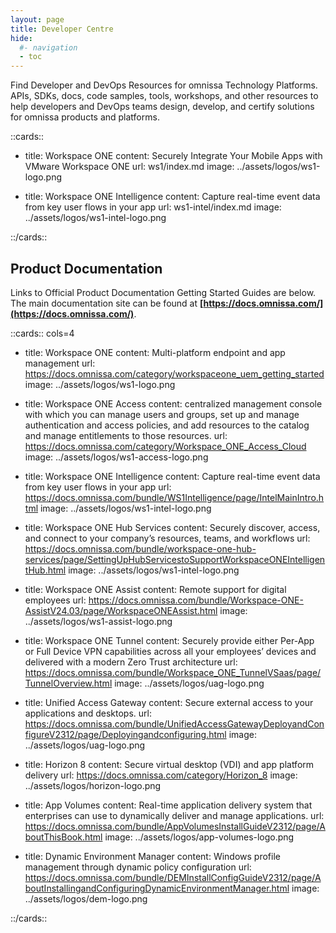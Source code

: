 ```yaml
---
layout: page
title: Developer Centre
hide:
  #- navigation
  - toc
---
```


Find Developer and DevOps Resources for omnissa Technology Platforms. APIs, SDKs, docs, code samples, tools, workshops, and other resources to help developers and DevOps teams design, develop, and certify solutions for omnissa products and platforms.

<!-- [cards cols=3 (docs/dev-centre/doc-ref.yaml)] -->

::cards::

- title: Workspace ONE
  content: Securely Integrate Your Mobile Apps with VMware Workspace ONE
  url: ws1/index.md
  image: ../assets/logos/ws1-logo.png

- title: Workspace ONE Intelligence
  content: Capture real-time event data from key user flows in your app
  url: ws1-intel/index.md
  image: ../assets/logos/ws1-intel-logo.png

::/cards::

## Product Documentation

Links to Official Product Documentation Getting Started Guides are below. The main documentation site can be found at **[https://docs.omnissa.com/](https://docs.omnissa.com/)**.

::cards:: cols=4

- title: Workspace ONE
  content: Multi-platform endpoint and app management
  url: https://docs.omnissa.com/category/workspaceone_uem_getting_started
  image: ../assets/logos/ws1-logo.png

- title: Workspace ONE Access
  content: centralized management console with which you can manage users and groups, set up and manage authentication and access policies, and add resources to the catalog and manage entitlements to those resources. 
  url: https://docs.omnissa.com/category/Workspace_ONE_Access_Cloud
  image: ../assets/logos/ws1-access-logo.png

- title: Workspace ONE Intelligence
  content: Capture real-time event data from key user flows in your app
  url: https://docs.omnissa.com/bundle/WS1Intelligence/page/IntelMainIntro.html
  image: ../assets/logos/ws1-intel-logo.png

- title: Workspace ONE Hub Services
  content: Securely discover, access, and connect to your company’s resources, teams, and workflows
  url: https://docs.omnissa.com/bundle/workspace-one-hub-services/page/SettingUpHubServicestoSupportWorkspaceONEIntelligentHub.html
  image: ../assets/logos/ws1-intel-logo.png

- title: Workspace ONE Assist
  content: Remote support for digital employees
  url: https://docs.omnissa.com/bundle/Workspace-ONE-AssistV24.03/page/WorkspaceONEAssist.html
  image: ../assets/logos/ws1-assist-logo.png

- title: Workspace ONE Tunnel
  content: Securely provide either Per-App or Full Device VPN capabilities across all your employees’ devices and delivered with a modern Zero Trust architecture
  url: https://docs.omnissa.com/bundle/Workspace_ONE_TunnelVSaas/page/TunnelOverview.html
  image: ../assets/logos/uag-logo.png

- title: Unified Access Gateway
  content: Secure external access to your applications and desktops.
  url: https://docs.omnissa.com/bundle/UnifiedAccessGatewayDeployandConfigureV2312/page/Deployingandconfiguring.html
  image: ../assets/logos/uag-logo.png

- title: Horizon 8
  content: Secure virtual desktop (VDI) and app platform delivery
  url: https://docs.omnissa.com/category/Horizon_8
  image: ../assets/logos/horizon-logo.png

- title: App Volumes
  content: Real-time application delivery system that enterprises can use to dynamically deliver and manage applications.
  url: https://docs.omnissa.com/bundle/AppVolumesInstallGuideV2312/page/AboutThisBook.html
  image: ../assets/logos/app-volumes-logo.png

- title: Dynamic Environment Manager
  content: Windows profile management through dynamic policy configuration
  url: https://docs.omnissa.com/bundle/DEMInstallConfigGuideV2312/page/AboutInstallingandConfiguringDynamicEnvironmentManager.html
  image: ../assets/logos/dem-logo.png

::/cards::
